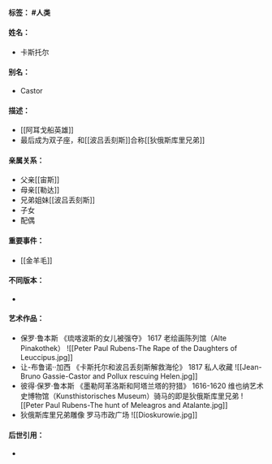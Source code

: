 #### 标签： #人类
#### 姓名：
- 卡斯托尔
#### 别名：
- Castor
#### 描述：
- [[阿耳戈船英雄]]
- 最后成为双子座，和[[波吕丢刻斯]]合称[[狄俄斯库里兄弟]]
#### 亲属关系：
- 父亲[[宙斯]]
- 母亲[[勒达]]
- 兄弟姐妹[[波吕丢刻斯]]
- 子女
- 配偶
#### 重要事件：
- [[金羊毛]]
#### 不同版本：
- 
#### 艺术作品：
- 保罗·鲁本斯 《琉喀波斯的女儿被强夺》 1617 老绘画陈列馆（Alte Pinakothek）
![[Peter Paul Rubens-The Rape of the Daughters of Leuccipus.jpg]]
- 让-布鲁诺··加西 《卡斯托尔和波吕丢刻斯解救海伦》 1817 私人收藏
![[Jean-Bruno Gassie-Castor and Pollux rescuing Helen.jpg]]
- 彼得·保罗·鲁本斯 《墨勒阿革洛斯和阿塔兰塔的狩猎》 1616-1620 维也纳艺术史博物馆（Kunsthistorisches Museum）骑马的即是狄俄斯库里兄弟
![[Peter Paul Rubens-The hunt of Meleagros and Atalante.jpg]]
- 狄俄斯库里兄弟雕像 罗马市政广场
![[Dioskurowie.jpg]]
#### 后世引用：
- 